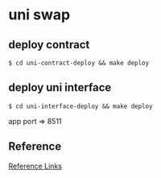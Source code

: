 # uni swap

## deploy contract
```shell
$ cd uni-contract-deploy && make deploy 
```

## deploy uni interface
```shell
$ cd uni-interface-deploy && make deploy 
```

app port => 8511

## Reference
[Reference Links](https://segmentfault.com/a/1190000040401731)